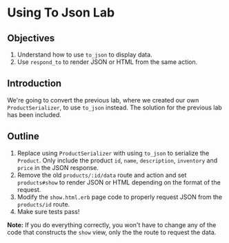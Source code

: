 # Using To Json Lab

## Objectives

  1. Understand how to use `to_json` to display data.
  2. Use `respond_to` to render JSON or HTML from the same action.

## Introduction

We're going to convert the previous lab, where we created our own
`ProductSerializer`, to use `to_json` instead. The solution for the
previous lab has been included.

## Outline

1. Replace using `ProductSerializer` with using `to_json` to serialize
   the `Product`. Only include the product `id`, `name`, `description`,
`inventory` and `price` in the JSON response.
2. Remove the old `products/:id/data` route and action and set
   `products#show` to render JSON or HTML depending on the format of the
request.
3. Modify the `show.html.erb` page code to properly request JSON from
   the `products/id` route.
4. Make sure tests pass!

**Note:** If you do everything correctly, you won't have to change any
of the code that constructs the `show` view, only the the route to
request the data.
